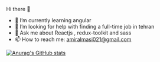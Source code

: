 Hi there 👋

- 🌱 I’m currently learning angular
- 🤔 I’m looking for help with finding a full-time job in tehran
- 💬 Ask me about Reactjs , redux-toolkit and sass
- 📫 How to reach me: amiralmasi021@gmail.com
      
[![Anurag's GitHub stats](https://github-readme-stats.vercel.app/api?username=itsmahdi62)](https://github.com/itsmahdi62/github-readme-stats)
